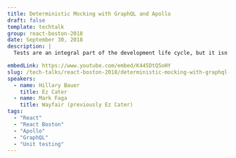 ```yaml
---
title: Deterministic Mocking with GraphQL and Apollo
draft: false
template: techtalk
group: react-boston-2018
date: September 30, 2018
description: |
  Tests are an integral part of the development life cycle, but it isn’t always clear what the most efficient way to write them is. Learn some of the Dos & Don'ts when it comes to testing your React app with Apollo components. We’ll explore: When is a unit test appropriate? When should you lean on integration tests? And how the heck do you dynamically mock GraphQL responses with data specific to your tests? ezCater has solved these problems and is happy to announce its newest edition to the open source community: Lunar, a package to help you mock GraphQL data for your integration tests!

embedLink: https://www.youtube.com/embed/K445DtQ5oHY
slug: /tech-talks/react-boston-2018/deterministic-mocking-with-graphql-apollo
speakers:
  - name: Hillary Bauer
    title: Ez Cater
  - name: Mark Faga
    title: Wayfair (previously Ez Cater)
tags:
  - "React"
  - "React Boston"
  - "Apollo"
  - "GraphQL"
  - "Unit testing"
---
```

